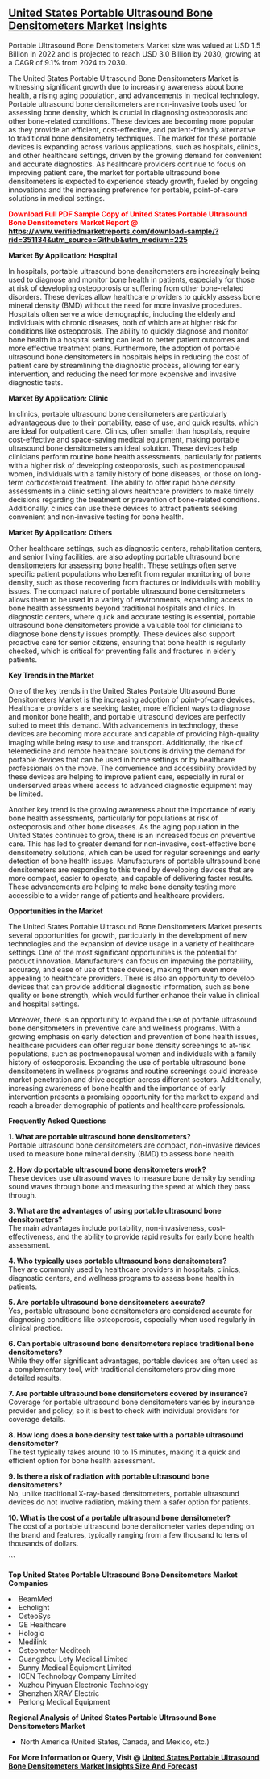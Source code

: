 <h2><a href="https://www.verifiedmarketreports.com/download-sample/?rid=351134&amp;utm_source=Github&amp;utm_medium=225" target="_blank">United States Portable Ultrasound Bone Densitometers Market</a> Insights</h2><p>Portable Ultrasound Bone Densitometers Market size was valued at USD 1.5 Billion in 2022 and is projected to reach USD 3.0 Billion by 2030, growing at a CAGR of 9.1% from 2024 to 2030.</p><p> <p>The United States Portable Ultrasound Bone Densitometers Market is witnessing significant growth due to increasing awareness about bone health, a rising aging population, and advancements in medical technology. Portable ultrasound bone densitometers are non-invasive tools used for assessing bone density, which is crucial in diagnosing osteoporosis and other bone-related conditions. These devices are becoming more popular as they provide an efficient, cost-effective, and patient-friendly alternative to traditional bone densitometry techniques. The market for these portable devices is expanding across various applications, such as hospitals, clinics, and other healthcare settings, driven by the growing demand for convenient and accurate diagnostics. As healthcare providers continue to focus on improving patient care, the market for portable ultrasound bone densitometers is expected to experience steady growth, fueled by ongoing innovations and the increasing preference for portable, point-of-care solutions in medical settings.</p> <p><strong><p><span class=""><span style="color: #ff0000;"><strong>Download Full PDF Sample Copy of United States Portable Ultrasound Bone Densitometers Market Report</strong> @ </span><a href="https://www.verifiedmarketreports.com/download-sample/?rid=351134&amp;utm_source=Github&amp;utm_medium=225" target="_blank">https://www.verifiedmarketreports.com/download-sample/?rid=351134&amp;utm_source=Github&amp;utm_medium=225</a></span></p></strong></p> <p><strong>Market By Application: Hospital</strong></p> <p>In hospitals, portable ultrasound bone densitometers are increasingly being used to diagnose and monitor bone health in patients, especially for those at risk of developing osteoporosis or suffering from other bone-related disorders. These devices allow healthcare providers to quickly assess bone mineral density (BMD) without the need for more invasive procedures. Hospitals often serve a wide demographic, including the elderly and individuals with chronic diseases, both of which are at higher risk for conditions like osteoporosis. The ability to quickly diagnose and monitor bone health in a hospital setting can lead to better patient outcomes and more effective treatment plans. Furthermore, the adoption of portable ultrasound bone densitometers in hospitals helps in reducing the cost of patient care by streamlining the diagnostic process, allowing for early intervention, and reducing the need for more expensive and invasive diagnostic tests.</p> <p><strong>Market By Application: Clinic</strong></p> <p>In clinics, portable ultrasound bone densitometers are particularly advantageous due to their portability, ease of use, and quick results, which are ideal for outpatient care. Clinics, often smaller than hospitals, require cost-effective and space-saving medical equipment, making portable ultrasound bone densitometers an ideal solution. These devices help clinicians perform routine bone health assessments, particularly for patients with a higher risk of developing osteoporosis, such as postmenopausal women, individuals with a family history of bone diseases, or those on long-term corticosteroid treatment. The ability to offer rapid bone density assessments in a clinic setting allows healthcare providers to make timely decisions regarding the treatment or prevention of bone-related conditions. Additionally, clinics can use these devices to attract patients seeking convenient and non-invasive testing for bone health.</p> <p><strong>Market By Application: Others</strong></p> <p>Other healthcare settings, such as diagnostic centers, rehabilitation centers, and senior living facilities, are also adopting portable ultrasound bone densitometers for assessing bone health. These settings often serve specific patient populations who benefit from regular monitoring of bone density, such as those recovering from fractures or individuals with mobility issues. The compact nature of portable ultrasound bone densitometers allows them to be used in a variety of environments, expanding access to bone health assessments beyond traditional hospitals and clinics. In diagnostic centers, where quick and accurate testing is essential, portable ultrasound bone densitometers provide a valuable tool for clinicians to diagnose bone density issues promptly. These devices also support proactive care for senior citizens, ensuring that bone health is regularly checked, which is critical for preventing falls and fractures in elderly patients.</p> <p><strong>Key Trends in the Market</strong></p> <p>One of the key trends in the United States Portable Ultrasound Bone Densitometers Market is the increasing adoption of point-of-care devices. Healthcare providers are seeking faster, more efficient ways to diagnose and monitor bone health, and portable ultrasound devices are perfectly suited to meet this demand. With advancements in technology, these devices are becoming more accurate and capable of providing high-quality imaging while being easy to use and transport. Additionally, the rise of telemedicine and remote healthcare solutions is driving the demand for portable devices that can be used in home settings or by healthcare professionals on the move. The convenience and accessibility provided by these devices are helping to improve patient care, especially in rural or underserved areas where access to advanced diagnostic equipment may be limited.</p> <p>Another key trend is the growing awareness about the importance of early bone health assessments, particularly for populations at risk of osteoporosis and other bone diseases. As the aging population in the United States continues to grow, there is an increased focus on preventive care. This has led to greater demand for non-invasive, cost-effective bone densitometry solutions, which can be used for regular screenings and early detection of bone health issues. Manufacturers of portable ultrasound bone densitometers are responding to this trend by developing devices that are more compact, easier to operate, and capable of delivering faster results. These advancements are helping to make bone density testing more accessible to a wider range of patients and healthcare providers.</p> <p><strong>Opportunities in the Market</strong></p> <p>The United States Portable Ultrasound Bone Densitometers Market presents several opportunities for growth, particularly in the development of new technologies and the expansion of device usage in a variety of healthcare settings. One of the most significant opportunities is the potential for product innovation. Manufacturers can focus on improving the portability, accuracy, and ease of use of these devices, making them even more appealing to healthcare providers. There is also an opportunity to develop devices that can provide additional diagnostic information, such as bone quality or bone strength, which would further enhance their value in clinical and hospital settings.</p> <p>Moreover, there is an opportunity to expand the use of portable ultrasound bone densitometers in preventive care and wellness programs. With a growing emphasis on early detection and prevention of bone health issues, healthcare providers can offer regular bone density screenings to at-risk populations, such as postmenopausal women and individuals with a family history of osteoporosis. Expanding the use of portable ultrasound bone densitometers in wellness programs and routine screenings could increase market penetration and drive adoption across different sectors. Additionally, increasing awareness of bone health and the importance of early intervention presents a promising opportunity for the market to expand and reach a broader demographic of patients and healthcare professionals.</p> <p><strong>Frequently Asked Questions</strong></p> <p><strong>1. What are portable ultrasound bone densitometers?</strong><br> Portable ultrasound bone densitometers are compact, non-invasive devices used to measure bone mineral density (BMD) to assess bone health.</p> <p><strong>2. How do portable ultrasound bone densitometers work?</strong><br> These devices use ultrasound waves to measure bone density by sending sound waves through bone and measuring the speed at which they pass through.</p> <p><strong>3. What are the advantages of using portable ultrasound bone densitometers?</strong><br> The main advantages include portability, non-invasiveness, cost-effectiveness, and the ability to provide rapid results for early bone health assessment.</p> <p><strong>4. Who typically uses portable ultrasound bone densitometers?</strong><br> They are commonly used by healthcare providers in hospitals, clinics, diagnostic centers, and wellness programs to assess bone health in patients.</p> <p><strong>5. Are portable ultrasound bone densitometers accurate?</strong><br> Yes, portable ultrasound bone densitometers are considered accurate for diagnosing conditions like osteoporosis, especially when used regularly in clinical practice.</p> <p><strong>6. Can portable ultrasound bone densitometers replace traditional bone densitometers?</strong><br> While they offer significant advantages, portable devices are often used as a complementary tool, with traditional densitometers providing more detailed results.</p> <p><strong>7. Are portable ultrasound bone densitometers covered by insurance?</strong><br> Coverage for portable ultrasound bone densitometers varies by insurance provider and policy, so it is best to check with individual providers for coverage details.</p> <p><strong>8. How long does a bone density test take with a portable ultrasound densitometer?</strong><br> The test typically takes around 10 to 15 minutes, making it a quick and efficient option for bone health assessment.</p> <p><strong>9. Is there a risk of radiation with portable ultrasound bone densitometers?</strong><br> No, unlike traditional X-ray-based densitometers, portable ultrasound devices do not involve radiation, making them a safer option for patients.</p> <p><strong>10. What is the cost of a portable ultrasound bone densitometer?</strong><br> The cost of a portable ultrasound bone densitometer varies depending on the brand and features, typically ranging from a few thousand to tens of thousands of dollars.</p> ```</p><p><strong>Top United States Portable Ultrasound Bone Densitometers Market Companies</strong></p><div data-test-id=""><p><li>BeamMed</li><li> Echolight</li><li> OsteoSys</li><li> GE Healthcare</li><li> Hologic</li><li> Medilink</li><li> Osteometer Meditech</li><li> Guangzhou Lety Medical Limited</li><li> Sunny Medical Equipment Limited</li><li> ICEN Technology Company Limited</li><li> Xuzhou Pinyuan Electronic Technology</li><li> Shenzhen XRAY Electric</li><li> Perlong Medical Equipment</li></p><div><strong>Regional Analysis of&nbsp;United States Portable Ultrasound Bone Densitometers Market</strong></div><ul><li dir="ltr"><p dir="ltr">North America&nbsp;(United States, Canada, and Mexico, etc.)</p></li></ul><p><strong>For More Information or Query, Visit @&nbsp;</strong><strong><a href="https://www.verifiedmarketreports.com/product/portable-ultrasound-bone-densitometers-market/?utm_source=Github&amp;utm_medium=225" target="_blank">United States Portable Ultrasound Bone Densitometers Market Insights Size And Forecast</a></strong></p></div>
